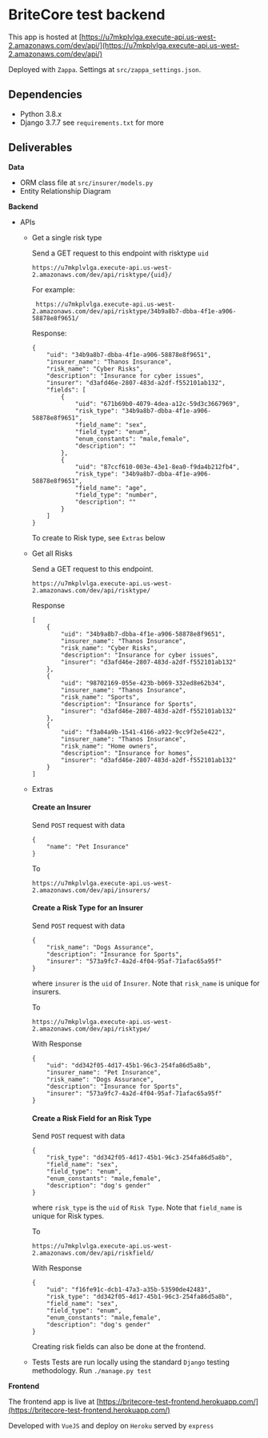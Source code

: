 # BriteCore test backend

This app is hosted at [https://u7mkplvlga.execute-api.us-west-2.amazonaws.com/dev/api/](https://u7mkplvlga.execute-api.us-west-2.amazonaws.com/dev/api/)

Deployed with `Zappa`. Settings at `src/zappa_settings.json`.

## Dependencies
- Python 3.8.x
- Django 3.7.7 see `requirements.txt` for more

## Deliverables

**Data**
- ORM class file at `src/insurer/models.py`
- Entity Relationship Diagram 

**Backend**
- APIs

    - Get a single risk type
    
        Send a GET request to this endpoint with risktype `uid` 
        
        ```
        https://u7mkplvlga.execute-api.us-west-2.amazonaws.com/dev/api/risktype/{uid}/
        ```

        For example:
        ```
         https://u7mkplvlga.execute-api.us-west-2.amazonaws.com/dev/api/risktype/34b9a8b7-dbba-4f1e-a906-58878e8f9651/
        ```

        Response:
        ```
        {
            "uid": "34b9a8b7-dbba-4f1e-a906-58878e8f9651",
            "insurer_name": "Thanos Insurance",
            "risk_name": "Cyber Risks",
            "description": "Insurance for cyber issues",
            "insurer": "d3afd46e-2807-483d-a2df-f552101ab132",
            "fields": [
                {
                    "uid": "671b69b0-4079-4dea-a12c-59d3c3667969",
                    "risk_type": "34b9a8b7-dbba-4f1e-a906-58878e8f9651",
                    "field_name": "sex",
                    "field_type": "enum",
                    "enum_constants": "male,female",
                    "description": ""
                },
                {   
                    "uid": "87ccf610-003e-43e1-8ea0-f9da4b212fb4",
                    "risk_type": "34b9a8b7-dbba-4f1e-a906-58878e8f9651",
                    "field_name": "age",
                    "field_type": "number",
                    "description": ""
                }
            ]
        }
        ```
        To create to Risk type, see `Extras` below

    - Get all Risks

        Send a GET request to this endpoint.

        ```
        https://u7mkplvlga.execute-api.us-west-2.amazonaws.com/dev/api/risktype/
        ```

        Response

        ```
        [
            {
                "uid": "34b9a8b7-dbba-4f1e-a906-58878e8f9651",
                "insurer_name": "Thanos Insurance",
                "risk_name": "Cyber Risks",
                "description": "Insurance for cyber issues",
                "insurer": "d3afd46e-2807-483d-a2df-f552101ab132"
            },
            {
                "uid": "98702169-055e-423b-b069-332ed8e62b34",
                "insurer_name": "Thanos Insurance",
                "risk_name": "Sports",
                "description": "Insurance for Sports",
                "insurer": "d3afd46e-2807-483d-a2df-f552101ab132"
            },
            {
                "uid": "f3a04a9b-1541-4166-a922-9cc9f2e5e422",
                "insurer_name": "Thanos Insurance",
                "risk_name": "Home owners",
                "description": "Insurance for homes",
                "insurer": "d3afd46e-2807-483d-a2df-f552101ab132"
            }
        ]
        ```

    - Extras

        #### Create an Insurer

        Send `POST` request with data

        ```
        {
            "name": "Pet Insurance"
        }
        ```
        To
        ```
        https://u7mkplvlga.execute-api.us-west-2.amazonaws.com/dev/api/insurers/
        ```

        #### Create a Risk Type for an Insurer

        Send `POST` request with data
        ```
        {
            "risk_name": "Dogs Assurance",
            "description": "Insurance for Sports",
            "insurer": "573a9fc7-4a2d-4f04-95af-71afac65a95f"
        }
        ```
        where `insurer` is the `uid` of `Insurer`. Note that `risk_name` is unique for insurers.

        To
        ```
        https://u7mkplvlga.execute-api.us-west-2.amazonaws.com/dev/api/risktype/
        ```
        With Response

        ```
        {
            "uid": "dd342f05-4d17-45b1-96c3-254fa86d5a8b",
            "insurer_name": "Pet Insurance",
            "risk_name": "Dogs Assurance",
            "description": "Insurance for Sports",
            "insurer": "573a9fc7-4a2d-4f04-95af-71afac65a95f"
        }
        ```

        #### Create a Risk Field for an Risk Type

        Send `POST` request with data
        ```
        {
            "risk_type": "dd342f05-4d17-45b1-96c3-254fa86d5a8b",
            "field_name": "sex",
            "field_type": "enum",
            "enum_constants": "male,female",
            "description": "dog's gender"
        }
        ```
        where `risk_type` is the `uid` of `Risk Type`. Note that `field_name` is unique for Risk types.

        To 
        ```
        https://u7mkplvlga.execute-api.us-west-2.amazonaws.com/dev/api/riskfield/
        ```

        With Response
        ```
        {
            "uid": "f16fe91c-dcb1-47a3-a35b-53590de42483",
            "risk_type": "dd342f05-4d17-45b1-96c3-254fa86d5a8b",
            "field_name": "sex",
            "field_type": "enum",
            "enum_constants": "male,female",
            "description": "dog's gender"
        }
        ```

        Creating risk fields can also be done at the frontend.

    - Tests
    Tests are run locally using the standard `Django` testing methodology. Run
    ```./manage.py test```

**Frontend**

The frontend app is live at [https://britecore-test-frontend.herokuapp.com/](https://britecore-test-frontend.herokuapp.com/)

Developed with `VueJS` and deploy on `Heroku` served by `express`


